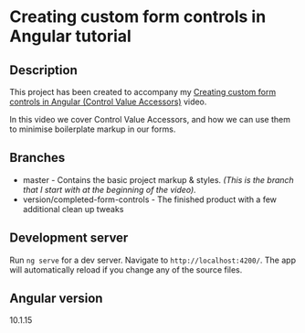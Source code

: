 # Creating custom form controls in Angular tutorial

## Description

This project has been created to accompany my [Creating custom form controls in Angular (Control Value Accessors)](https://youtu.be/xTcJQaWiJ2c) video.

In this video we cover Control Value Accessors, and how we can use them to minimise boilerplate markup in our forms.


## Branches
- master - Contains the basic project markup & styles. _(This is the branch that I start with at the beginning of the video)._
- version/completed-form-controls - The finished product with a few additional clean up tweaks


## Development server

Run `ng serve` for a dev server. Navigate to `http://localhost:4200/`. The app will automatically reload if you change any of the source files.


## Angular version

10.1.15
